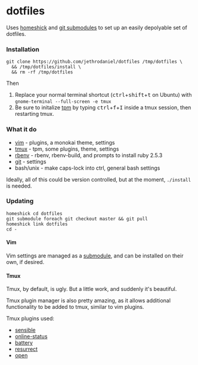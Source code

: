 # dotfiles

Uses [homeshick](https://github.com/andsens/homeshick) and [git submodules](https://git-scm.com/book/en/v2/Git-Tools-Submodules) to set up an easily depolyable set of dotfiles.

### Installation

```
git clone https://github.com/jethrodaniel/dotfiles /tmp/dotfiles \
  && /tmp/dotfiles/install \
  && rm -rf /tmp/dotfiles
```

Then

1. Replace your normal terminal shortcut (<kbd>ctrl</kbd>+<kbd>shift</kbd>+<kbd>t</kbd> on Ubuntu) with `gnome-terminal --full-screen -e tmux`
2. Be sure to initalize [tpm](https://github.com/tmux-plugins/tpm) by typing <kbd>ctrl</kbd>+<kbd>f</kbd>+<kbd>I</kbd> inside a tmux session, then restarting tmux.

### What it do

* [vim](https://github.com/vim/vim) - plugins, a monokai theme, settings
* [tmux](https://github.com/tmux/tmux) - tpm, some plugins, theme, settings
* [rbenv](https://github.com/rbenv/rbenv) - rbenv, rbenv-build, and prompts to install ruby 2.5.3
* [git](https://github.com/git/git) - settings
* bash/unix - make caps-lock into ctrl, general bash settings

Ideally, all of this could be version controlled, but at the moment, `./install` is needed.

### Updating

```
homeshick cd dotfiles
git submodule foreach git checkout master && git pull
homeshick link dotfiles
cd -
```

#### Vim

Vim settings are managed as a [submodule](https://github.com/jethrodaniel/.vim), and can be installed on their own, if desired.

#### Tmux

Tmux, by default, is ugly. But a little work, and suddenly it's beautiful.

Tmux plugin manager is also pretty amazing, as it allows additional functionality to be added to tmux, similar to vim plugins.

Tmux plugins used:
* [sensible](https://github.com/tmux-plugins/tmux-sensible)
* [online-status](https://github.com/tmux-plugins/tmux-online-status)
* [battery](https://github.com/tmux-plugins/tmux-battery)
* [resurrect](https://github.com/tmux-plugins/tmux-resurrect)
* [open](https://github.com/tmux-plugins/tmux-open)

